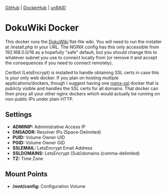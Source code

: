 [GitHub](https://github.com/nephatrine/docker-dokuwiki) |
[DockerHub](https://hub.docker.com/r/nephatrine/dokuwiki/) |
[unRAID](https://github.com/nephatrine/unraid-docker-templates)

# DokuWiki Docker

This docker runs the [DokuWiki](https://www.dokuwiki.org/dokuwiki) flat-file wiki. You will need to
run the installer at /install.php in your URL. The NGINX config has this only accessible from
192.168.0.0/16 as a hopefully "safe" default, but you should change this to whatever subnet you use
to connect locally from (or remove it and accept the consequences if you need to connect remotely).

Certbot (LetsEncrypt) is installed to handle obtaining SSL certs in case this is your only web
docker. If you plan on hosting multiple applications/dockers, though I suggest having one
[nginx-ssl](https://hub.docker.com/r/nephatrine/nginx-ssl/) docker that is publicly visible and
handles the SSL certs for all domains. That docker can then proxy all your other nginx dockers
which would actually be running on non-public IPs under plain HTTP.

## Settings

- **ADMINIP:** Administrative Access IP
- **DNSADDR:** Resolver IPs (Space-Delimited)
- **PUID:** Volume Owner UID
- **PGID:** Volume Owner GID
- **SSLEMAIL:** LetsEncrypt Email Address
- **SSLDOMAINS:** LetsEncrypt (Sub)domains (comma-delimited)
- **TZ:** Time Zone

## Mount Points

- **/mnt/config:** Configuration Volume